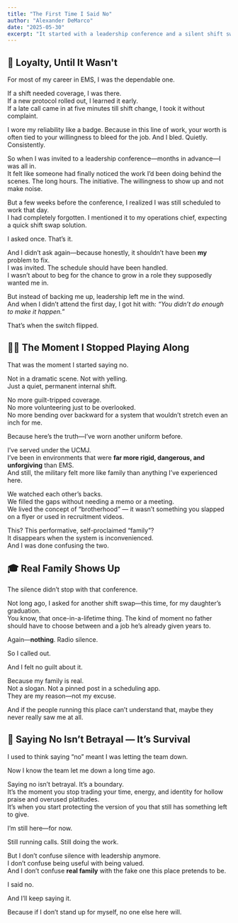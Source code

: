```yaml
---
title: "The First Time I Said No"
author: "Alexander DeMarco"
date: "2025-05-30"
excerpt: "It started with a leadership conference and a silent shift swap request. What I learned was that loyalty shouldn’t cost your identity."
---
```


## 🛑 Loyalty, Until It Wasn't

For most of my career in EMS, I was the dependable one.

If a shift needed coverage, I was there.  
If a new protocol rolled out, I learned it early.  
If a late call came in at five minutes till shift change, I took it without complaint.

I wore my reliability like a badge. Because in this line of work, your worth is often tied to your willingness to bleed for the job. And I bled. Quietly. Consistently.

So when I was invited to a leadership conference—months in advance—I was all in.  
It felt like someone had finally noticed the work I’d been doing behind the scenes. The long hours. The initiative. The willingness to show up and not make noise.

But a few weeks before the conference, I realized I was still scheduled to work that day.  
I had completely forgotten. I mentioned it to my operations chief, expecting a quick shift swap solution.

I asked once. That’s it.

And I didn’t ask again—because honestly, it shouldn’t have been **my** problem to fix.  
I was invited. The schedule should have been handled.  
I wasn’t about to beg for the chance to grow in a role they supposedly wanted me in.

But instead of backing me up, leadership left me in the wind.  
And when I didn’t attend the first day, I got hit with: *“You didn’t do enough to make it happen.”*

That’s when the switch flipped.

## 🧍‍♂️ The Moment I Stopped Playing Along

That was the moment I started saying no.

Not in a dramatic scene. Not with yelling.  
Just a quiet, permanent internal shift.

No more guilt-tripped coverage.  
No more volunteering just to be overlooked.  
No more bending over backward for a system that wouldn’t stretch even an inch for me.

Because here’s the truth—I’ve worn another uniform before.

I’ve served under the UCMJ.  
I’ve been in environments that were **far more rigid, dangerous, and unforgiving** than EMS.  
And still, the military felt more like family than anything I’ve experienced here.

We watched each other’s backs.  
We filled the gaps without needing a memo or a meeting.  
We lived the concept of “brotherhood” — it wasn’t something you slapped on a flyer or used in recruitment videos.

This? This performative, self-proclaimed “family”?  
It disappears when the system is inconvenienced.  
And I was done confusing the two.

## 🎓 Real Family Shows Up

The silence didn’t stop with that conference.

Not long ago, I asked for another shift swap—this time, for my daughter’s graduation.  
You know, that once-in-a-lifetime thing. The kind of moment no father should have to choose between and a job he’s already given years to.

Again—**nothing**. Radio silence.

So I called out.

And I felt no guilt about it.

Because my family is real.  
Not a slogan. Not a pinned post in a scheduling app.  
They are my reason—not my excuse.

And if the people running this place can’t understand that, maybe they never really saw me at all.

## 🚫 Saying No Isn’t Betrayal — It’s Survival

I used to think saying “no” meant I was letting the team down.

Now I know the team let me down a long time ago.

Saying no isn’t betrayal. It’s a boundary.  
It’s the moment you stop trading your time, energy, and identity for hollow praise and overused platitudes.  
It’s when you start protecting the version of you that still has something left to give.

I’m still here—for now.

Still running calls. Still doing the work.

But I don’t confuse silence with leadership anymore.  
I don’t confuse being useful with being valued.  
And I don’t confuse **real family** with the fake one this place pretends to be.

I said no.

And I’ll keep saying it.

Because if I don’t stand up for myself, no one else here will.
